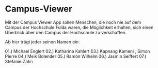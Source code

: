 Campus-Viewer
=============

Mit der Campus Viewer App sollen Menschen, 
die noch nie auf dem Campus der Hochschule Fulda waren, 
die Möglichkeit erhalten, 
sich einen Überblick über den Campus der Hochschule zu verschaffen. 

Ab hier trägt jeder seinen Namen ein:

01.) Michael Englert
02.) Katharina Kahlert 
03.) Kapnang Kameni , Simon Pierre
04.) Meik Bolender
05.) Ramón Wilhelm
06.) Jasmin Seiffert
07.) Stefanie Zahn
